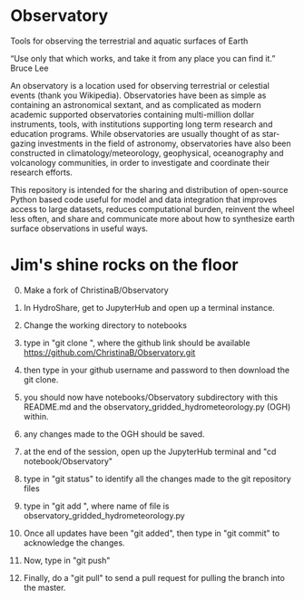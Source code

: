 # Observatory
Tools for observing the terrestrial and aquatic surfaces of Earth 

“Use only that which works, and take it from any place you can find it.” Bruce Lee

An observatory is a location used for observing terrestrial or celestial events (thank you Wikipedia). Observatories have been as simple as containing an astronomical sextant, and as complicated as modern academic supported observatories containing multi-million dollar instruments, tools, with institutions supporting long term research and education programs.  While observatories are usually thought of as star-gazing investments in the field of astronomy, observatories have also been constructed in climatology/meteorology, geophysical, oceanography and volcanology communities, in order to investigate and coordinate their research efforts.  

This repository is intended for the sharing and distribution of open-source Python based code useful for model and data integration that improves access to large datasets, reduces computational burden, reinvent the wheel less often, and share and communicate more about how to synthesize earth surface observations in useful ways.

# Jim's shine rocks on the floor
0) Make a fork of ChristinaB/Observatory
1) In HydroShare, get to JupyterHub and open up a terminal instance.
2) Change the working directory to notebooks
3) type in "git clone <github link>", where the github link should be available https://github.com/ChristinaB/Observatory.git
4) then type in your github username and password to then download the git clone.
5) you should now have notebooks/Observatory subdirectory with this README.md and the observatory_gridded_hydrometeorology.py (OGH) within.

6) any changes made to the OGH should be saved.
7) at the end of the session, open up the JupyterHub terminal and "cd notebook/Observatory"
8) type in "git status" to identify all the changes made to the git repository files
9) type in "git add <nameoffile>", where name of file is observatory_gridded_hydrometeorology.py
10) Once all updates have been "git added", then type in "git commit" to acknowledge the changes.
11) Now, type in "git push"

12) Finally, do a "git pull" to send a pull request for pulling the branch into the master.
